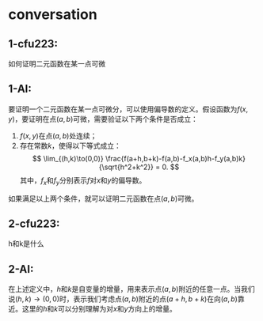 # conversation
## 1-cfu223:
如何证明二元函数在某一点可微
## 1-AI:
要证明一个二元函数在某一点可微分，可以使用偏导数的定义。假设函数为$f(x,y)$，要证明在点$(a,b)$可微，需要验证以下两个条件是否成立：

1. $f(x,y)$在点$(a,b)$处连续；
2. 存在常数$k$，使得以下等式成立：
$$
\lim_{(h,k)\to(0,0)} \frac{f(a+h,b+k)-f(a,b)-f_x(a,b)h-f_y(a,b)k}{\sqrt{h^2+k^2}} = 0.
$$
其中，$f_x$和$f_y$分别表示$f$对$x$和$y$的偏导数。

如果满足以上两个条件，就可以证明二元函数在点$(a,b)$可微。
## 2-cfu223:
h和k是什么
## 2-AI:
在上述定义中，$h$和$k$是自变量的增量，用来表示点$(a,b)$附近的任意一点。当我们说$(h,k)\to(0,0)$时，表示我们考虑点$(a,b)$附近的点$(a+h,b+k)$在向$(a,b)$靠近。这里的$h$和$k$可以分别理解为对$x$和$y$方向上的增量。
